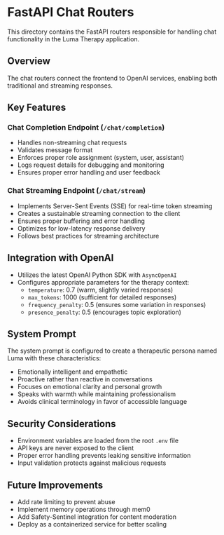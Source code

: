 # FastAPI Chat Routers

This directory contains the FastAPI routers responsible for handling chat functionality in the Luma Therapy application.

## Overview

The chat routers connect the frontend to OpenAI services, enabling both traditional and streaming responses.

## Key Features

### Chat Completion Endpoint (`/chat/completion`)

- Handles non-streaming chat requests
- Validates message format 
- Enforces proper role assignment (system, user, assistant)
- Logs request details for debugging and monitoring
- Ensures proper error handling and user feedback

### Chat Streaming Endpoint (`/chat/stream`)

- Implements Server-Sent Events (SSE) for real-time token streaming
- Creates a sustainable streaming connection to the client
- Ensures proper buffering and error handling
- Optimizes for low-latency response delivery
- Follows best practices for streaming architecture

## Integration with OpenAI

- Utilizes the latest OpenAI Python SDK with `AsyncOpenAI`
- Configures appropriate parameters for the therapy context:
  - `temperature`: 0.7 (warm, slightly varied responses)
  - `max_tokens`: 1000 (sufficient for detailed responses)
  - `frequency_penalty`: 0.5 (ensures some variation in responses)
  - `presence_penalty`: 0.5 (encourages topic exploration)

## System Prompt

The system prompt is configured to create a therapeutic persona named Luma with these characteristics:
- Emotionally intelligent and empathetic
- Proactive rather than reactive in conversations
- Focuses on emotional clarity and personal growth
- Speaks with warmth while maintaining professionalism
- Avoids clinical terminology in favor of accessible language

## Security Considerations

- Environment variables are loaded from the root `.env` file
- API keys are never exposed to the client
- Proper error handling prevents leaking sensitive information
- Input validation protects against malicious requests

## Future Improvements

- Add rate limiting to prevent abuse
- Implement memory operations through mem0
- Add Safety-Sentinel integration for content moderation
- Deploy as a containerized service for better scaling 